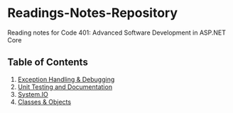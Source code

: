 # Readings-Notes-Repository
Reading notes for Code 401: Advanced Software Development in ASP.NET Core 

##  Table of Contents

1. [Exception Handling & Debugging](https://github.com/NaamaBarIlan/Readings-Notes-Repository/blob/master/ExceptionHandling.md)
2. [Unit Testing and Documentation](https://github.com/NaamaBarIlan/Readings-Notes-Repository/blob/master/UnitTests.md)
3. [System.IO](https://github.com/NaamaBarIlan/Readings-Notes-Repository/blob/master/SystemIO.md)
4. [Classes & Objects](https://github.com/NaamaBarIlan/Readings-Notes-Repository/blob/master/ClassesAndObjects.md)
